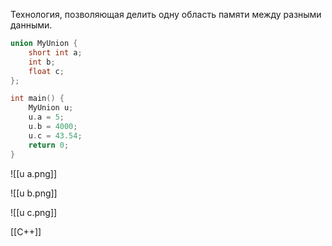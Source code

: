 Технология, позволяющая делить одну область памяти между разными данными.

```c++
union MyUnion {
	short int a;
	int b;
	float c;
};

int main() {
	MyUnion u;
	u.a = 5;
	u.b = 4000;
	u.c = 43.54;
	return 0;
}
```


![[u a.png]]

![[u b.png]]

![[u c.png]]

[[C++]] 